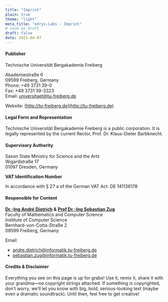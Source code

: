 ```yaml
---
title: "Imprint"
plain: true
theme: "light"
meta_title: "edrys-Labs - Imprint"
# save as draft
draft: false
date: 2025-04-07
---
```


#### Publisher

Technische Universität Bergakademie Freiberg

Akademiestraße 6\
09599 Freiberg, Germany\
Phone: +49 3731 39-0\
Fax: +49 3731 39-3323\
Email: universitaet@tu-freiberg.de

Website: [http://tu-freiberg.de](http://tu-freiberg.de)

#### Legal Form and Representation

Technische Universität Bergakademie Freiberg is a public corporation.
It is legally represented by the current Rector, Prof. Dr. Klaus-Dieter Barbknecht.

#### Supervisory Authority

Saxon State Ministry for Science and the Arts\
Wigardstraße 17\
01097 Dresden, Germany

**VAT Identification Number**

In accordance with § 27 a of the German VAT Act: DE 141136178

#### Responsible for Content

[**Dr.-Ing André Dietrich**](/authors/andre-dietrich) **&** [**Prof Dr.-Ing Sebastian Zug**](/authors/sebastian-zug)\
Faculty of Mathematics and Computer Science\
Institute of Computer Science\
Bernhard-von-Cotta-Straße 2\
09599 Freiberg, Germany

Email:

- andre.dietrich@informatik.tu-freiberg.de
- sebastian.zug@informatik.tu-freiberg.de

#### Credits & Disclaimer

Everything you see on this page is up for grabs! Use it, remix it, share it with your grandma—no copyright strings attached. If something *is* copyrighted, don’t worry, we’ll let you know with big, bold, serious-looking text (maybe even a dramatic soundtrack). Until then, feel free to get creative!
